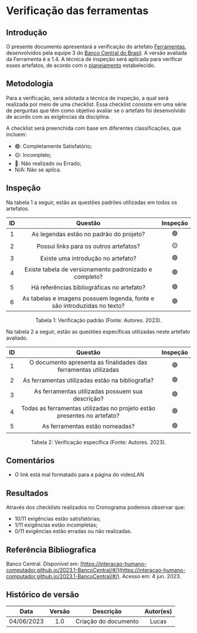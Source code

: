 # Verificação das ferramentas

## Introdução

O presente documento apresentará a verificação do artefato [Ferramentas](https://interacao-humano-computador.github.io/2023.1-BancoCentral/#/planejamento/ferramentas), desenvolvidos pela equipe 3 do [Banco Central do Brasil](https://interacao-humano-computador.github.io/2023.1-BancoCentral/). A versão avaliada da Ferramenta é a 1.4. A técnica de inspeção será aplicada para verificar esses artefatos, de acordo com o [planejamento](../planejamento.md) estabelecido.

## Metodologia

Para a verificação, será adotada a técnica de inspeção, a qual será realizada por meio de uma checklist. Essa checklist consiste em uma série de perguntas que têm como objetivo avaliar se o artefato foi desenvolvido de acordo com as exigências da disciplina.

A checklist será preenchida com base em diferentes classificações, que incluem:

- 🟢: Completamente Satisfatório;
- 🟡: Incompleto;
- 🔴: Não realizado ou Errado;
- N/A: Não se aplica.

## Inspeção

Na tabela 1 a seguir, estão as questões padrões utilizadas em todos os artefatos.

| ID  |                                 Questão                                  | Inspeção |
| :-: | :----------------------------------------------------------------------: | :------: |
|  1  |                 As legendas estão no padrão do projeto?                  |    🟢    |
|  2  |                  Possui links para os outros artefatos?                  |    🟡    |
|  3  |                    Existe uma introdução no artefato?                    |    🟢    |
|  4  |          Existe tabela de versionamento padronizado e completo?          |    🟢    |
|  5  |                Há referências bibliográficas no artefato?                |    🟢    |
|  6  | As tabelas e imagens possuem legenda, fonte e são introduzidas no texto? |    🟢    |

<div style="text-align: center">
    <p> Tabela 1: Verificação padrão (Fonte: Autores. 2023).</p>
</div>

Na tabela 2 a seguir, estão as questões específicas utilizadas neste artefato avaliado.

| ID  |                                 Questão                                 | Inspeção |
| :-: | :---------------------------------------------------------------------: | :------: |
|  1  |     O documento apresenta as finalidades das ferramentas utilizadas     |    🟢    |
|  2  |            As ferramentas utilizadas estão na bibliografia?             |    🟢    |
|  3  |            As ferramentas utilizadas possuem sua descrição?             |    🟢    |
|  4  | Todas as ferramentas utilizadas no projeto estão presentes no artefato? |    🟢    |
|  5  |                     As ferramentas estão nomeadas?                      |    🟢    |

<div style="text-align: center">
    <p> Tabela 2: Verificação específica (Fonte: Autores. 2023).</p>
</div>

## Comentários

- O link está mal formatado para a página do videoLAN

## Resultados

Através dos checklists realizados no Cronograma podemos observar que:

- 10/11 exigências estão satisfatórias;
- 1/11 exigências estão incompletas;
- 0/11 exigências estão erradas ou não realizadas.

## Referência Bibliografica

Banco Central. Disponível em: [https://interacao-humano-computador.github.io/2023.1-BancoCentral/#/](https://interacao-humano-computador.github.io/2023.1-BancoCentral/#/). Acesso em: 4 jun. 2023.‌
‌

## Histórico de versão

|    Data    | Versão |      Descrição       | Autor(es) |
| :--------: | :----: | :------------------: | :-------: |
| 04/06/2023 |  1.0   | Criação do documento |   Lucas   |
